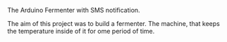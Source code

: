 <h>The Arduino Fermenter with SMS notification.</h>
<p>The aim of this project was to build a fermenter. The machine, that keeps the temperature inside of it for ome period of time.</p>
